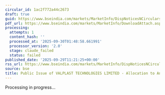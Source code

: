 ```yaml
---
circular_id: 1ac2f772a44c2673
draft: true
guid: https://www.bseindia.com/markets/MarketInfo/DispNoticesNCirculars.aspx?Noticeid={9E42C07A-260B-4752-AAA6-65D985BC1E7A}&noticeno=20250929-38&dt=09/29/2025&icount=38&totcount=87&flag=0
pdf_url: https://www.bseindia.com/markets/MarketInfo/DownloadAttach.aspx?id=20250929-38&attachedId=98dfa259-875a-4ebc-b1fa-bba0665b6573
processing:
  attempts: 1
  content_hash: ''
  processed_at: '2025-09-30T01:48:58.661991'
  processor_version: '2.0'
  stage: claude_failed
  status: failed
published_date: '2025-09-29T11:21:25+00:00'
rss_url: https://www.bseindia.com/markets/MarketInfo/DispNoticesNCirculars.aspx?Noticeid={9E42C07A-260B-4752-AAA6-65D985BC1E7A}&noticeno=20250929-38&dt=09/29/2025&icount=38&totcount=87&flag=0
source: bse
title: Public Issue of VALPLAST TECHNOLOGIES LIMITED - Allocation to Anchor Investors
---
```


Processing in progress...